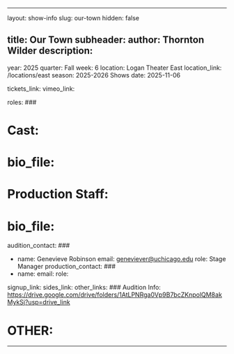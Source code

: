 ---

layout: show-info
slug: our-town
hidden: false


title: Our Town
subheader: 
author: Thornton Wilder
description: 
  - 


year: 2025
quarter: Fall
week: 6
location: Logan Theater East
location_link: /locations/east
season: 2025-2026 Shows
date: 2025-11-06


tickets_link: 
vimeo_link: 


roles: ###
#   Cast: ###
#     bio_file: 
#   Production Staff: ###
#     bio_file: 


audition_contact: ###
  - name: Genevieve Robinson
    email: geneviever@uchicago.edu
    role: Stage Manager
production_contact: ###
  - name: 
    email: 
    role: 


signup_link: 
sides_link: 
other_links: ###
  Audition Info: https://drive.google.com/drive/folders/1AtLPNRga0Vp9B7bcZKnpolQM8akMykSj?usp=drive_link
  # OTHER:
---